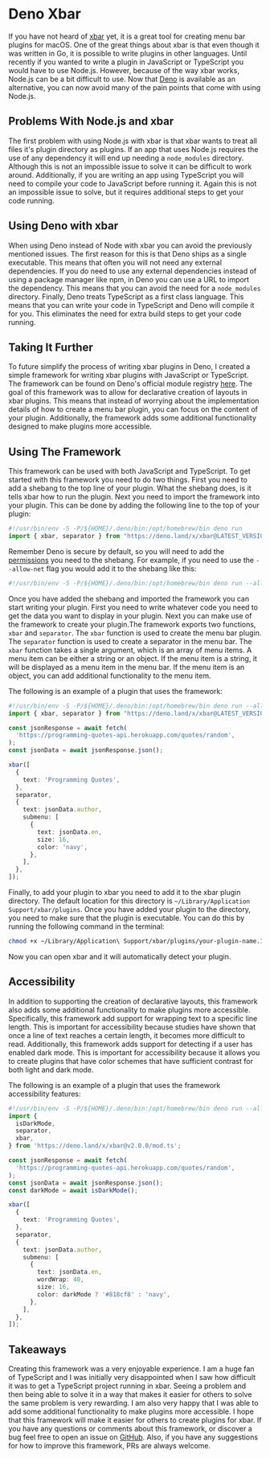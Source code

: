 # Deno Xbar

If you have not heard of [xbar](https://xbarapp.com/) yet, it is a great tool for creating menu bar plugins for macOS. One of the great things about xbar is that even though it was written in Go, it is possible to write plugins in other languages. Until recently if you wanted to write a plugin in JavaScript or TypeScript you would have to use Node.js. However, because of the way xbar works, Node.js can be a bit difficult to use. Now that [Deno](https://deno.land/) is available as an alternative, you can now avoid many of the pain points that come with using Node.js.

## Problems With Node.js and xbar 

The first problem with using Node.js with xbar is that xbar wants to treat all files it's plugin directory as plugins. If an app that uses Node.js requires the use of any dependency it will end up needing a `node_modules` directory. Although this is not an impossible issue to solve it can be difficult to work around. Additionally, if you are writing an app using TypeScript you will need to compile your code to JavaScript before running it. Again this is not an impossible issue to solve, but it requires additional steps to get your code running.


## Using Deno with xbar

When using Deno instead of Node with xbar you can avoid the previously mentioned issues. The first reason for this is that Deno ships as a single executable. This means that often you will not need any external dependencies. If you do need to use any external dependencies instead of using a package manager like npm, in Deno you can use a URL to import the dependency. This means that you can avoid the need for a `node_modules` directory. Finally, Deno treats TypeScript as a first class language. This means that you can write your code in TypeScript and Deno will compile it for you. This eliminates the need for extra build steps to get your code running.


## Taking It Further

To future simplify the process of writing xbar plugins in Deno, I created a simple framework for writing xbar plugins with JavaScript or TypeScript. The framework can be found on Deno's official module registry [here](https://deno.land/x/xbar@v2.1.0). The goal of this framework was to allow for declarative creation of layouts in xbar plugins. This means that instead of worrying about the implementation details of how to create a menu bar plugin, you can focus on the content of your plugin. Additionally, the framework adds some additional functionality designed to make plugins more accessible.

## Using The Framework

This framework can be used with both JavaScript and TypeScript. To get started with this framework you need to do two things. First you need to add a shebang to the top line of your plugin. What the shebang does, is it tells xbar how to run the plugin.   Next you need to import the framework into your plugin. This can be done by adding the following line to the top of your plugin:

```ts
#!/usr/bin/env -S -P/${HOME}/.deno/bin:/opt/homebrew/bin deno run
import { xbar, separator } from "https://deno.land/x/xbar@LATEST_VERSION/mod.ts";
```

Remember Deno is secure by default, so you will need to add the [permissions](https://deno.land/manual@v1.27.1/getting_started/permissions) you need to the shebang. For example, if you need to use the `--allow-net` flag you would add it to the shebang like this:

```ts
#!/usr/bin/env -S -P/${HOME}/.deno/bin:/opt/homebrew/bin deno run --allow-net
```

Once you have added the shebang and imported the framework you can start writing your plugin. First you need to write whatever code you need to get the data you want to display in your plugin. Next you can make use of the framework to create your plugin.The framework exports two functions, `xbar` and `separator`. The `xbar` function is used to create the menu bar plugin. The `separator` function is used to create a separator in the menu bar. The `xbar` function takes a single argument, which is an array of menu items. A menu item can be either a string or an object. If the menu item is a string, it will be displayed as a menu item in the menu bar. If the menu item is an object, you can add additional functionality to the menu item. 

The following is an example of a plugin that uses the framework:

```ts
#!/usr/bin/env -S -P/${HOME}/.deno/bin:/opt/homebrew/bin deno run --allow-net
import { xbar, separator } from "https://deno.land/x/xbar@LATEST_VERSION/mod.ts";

const jsonResponse = await fetch(
  'https://programming-quotes-api.herokuapp.com/quotes/random',
);
const jsonData = await jsonResponse.json();

xbar([
  {
    text: 'Programming Quotes',
  },
  separator,
  {
    text: jsonData.author,
    submenu: [
      {
        text: jsonData.en,
        size: 16,
        color: 'navy',
      },
    ],
  },
]);

```

Finally, to add your plugin to xbar you need to add it to the xbar plugin directory. The default location for this directory is `~/Library/Application Support/xbar/plugins`. Once you have added your plugin to the directory, you need to make sure that the plugin is executable. You can do this by running the following command in the terminal:

```bash
chmod +x ~/Library/Application\ Support/xbar/plugins/your-plugin-name.1m.ts
```

Now you can open xbar and it will automatically detect your plugin.

## Accessibility

In addition to supporting the creation of declarative layouts, this framework also adds some additional functionality to make plugins more accessible. Specifically, this framework add support for wrapping text to a specific line length. This is important for accessibility because studies have shown that once a line of text reaches a certain length, it becomes more difficult to read. Additionally, this framework adds support for detecting if a user has enabled dark mode. This is important for accessibility because it allows you to create plugins that have color schemes that have sufficient contrast for both light and dark mode.

The following is an example of a plugin that uses the framework accessibility features:

```ts
#!/usr/bin/env -S -P/${HOME}/.deno/bin:/opt/homebrew/bin deno run --allow-net --allow-env
import {
  isDarkMode,
  separator,
  xbar,
} from 'https://deno.land/x/xbar@v2.0.0/mod.ts';

const jsonResponse = await fetch(
  'https://programming-quotes-api.herokuapp.com/quotes/random',
);
const jsonData = await jsonResponse.json();
const darkMode = await isDarkMode();

xbar([
  {
    text: 'Programming Quotes',
  },
  separator,
  {
    text: jsonData.author,
    submenu: [
      {
        text: jsonData.en,
        wordWrap: 40,
        size: 16,
        color: darkMode ? '#818cf8' : 'navy',
      },
    ],
  },
]);
```

## Takeaways

Creating this framework was a very enjoyable experience. I am a huge fan of TypeScript and I was initially very disappointed when I saw how difficult it was to get a TypeScript project running in xbar. Seeing a problem and then being able to solve it in a way that makes it easier for others to solve the same problem is very rewarding. I am also very happy that I was able to add some additional functionality to make plugins more accessible. I hope that this framework will make it easier for others to create plugins for xbar. If you have any questions or comments about this framework, or discover a bug feel free to open an issue on [GitHub](https://github.com/theogainey/deno-xbar). Also, if you have any suggestions for how to improve this framework, PRs are always welcome.
